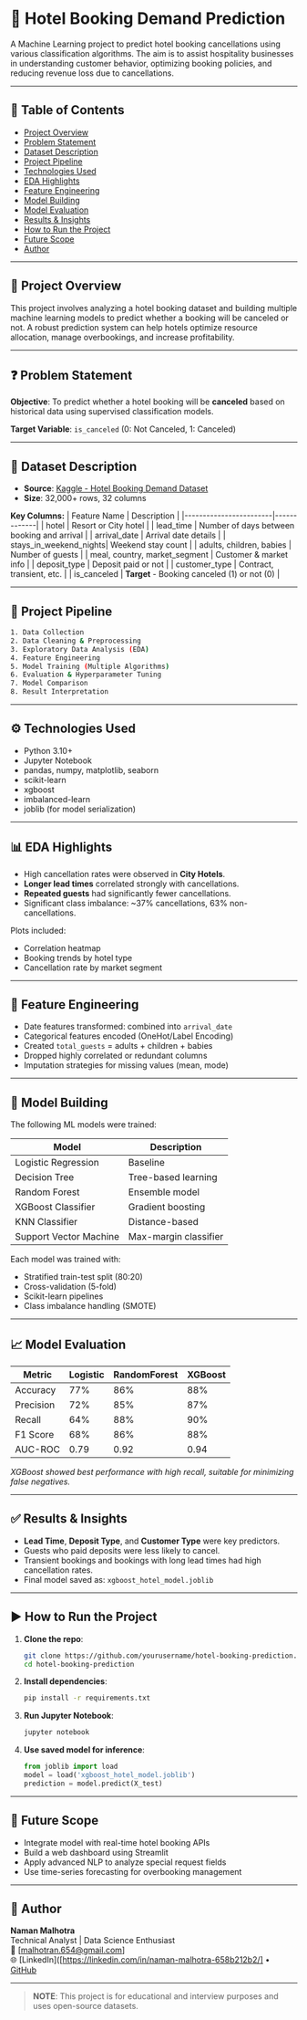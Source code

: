 
# 🏨 Hotel Booking Demand Prediction

A Machine Learning project to predict hotel booking cancellations using various classification algorithms. The aim is to assist hospitality businesses in understanding customer behavior, optimizing booking policies, and reducing revenue loss due to cancellations.

---

## 📌 Table of Contents

- [Project Overview](#project-overview)
- [Problem Statement](#problem-statement)
- [Dataset Description](#dataset-description)
- [Project Pipeline](#project-pipeline)
- [Technologies Used](#technologies-used)
- [EDA Highlights](#eda-highlights)
- [Feature Engineering](#feature-engineering)
- [Model Building](#model-building)
- [Model Evaluation](#model-evaluation)
- [Results & Insights](#results--insights)
- [How to Run the Project](#how-to-run-the-project)
- [Future Scope](#future-scope)
- [Author](#author)

---

## 📖 Project Overview

This project involves analyzing a hotel booking dataset and building multiple machine learning models to predict whether a booking will be canceled or not. A robust prediction system can help hotels optimize resource allocation, manage overbookings, and increase profitability.

---

## ❓ Problem Statement

**Objective**: To predict whether a hotel booking will be **canceled** based on historical data using supervised classification models.

**Target Variable**: `is_canceled` (0: Not Canceled, 1: Canceled)

---

## 📂 Dataset Description

- **Source**: [Kaggle - Hotel Booking Demand Dataset](https://www.kaggle.com/datasets/jessemostipak/hotel-booking-demand)
- **Size**: 32,000+ rows, 32 columns

**Key Columns:**
| Feature Name           | Description |
|------------------------|-------------|
| hotel                  | Resort or City hotel |
| lead_time              | Number of days between booking and arrival |
| arrival_date           | Arrival date details |
| stays_in_weekend_nights| Weekend stay count |
| adults, children, babies | Number of guests |
| meal, country, market_segment | Customer & market info |
| deposit_type           | Deposit paid or not |
| customer_type          | Contract, transient, etc. |
| is_canceled            | **Target** - Booking canceled (1) or not (0) |

---

## 🔁 Project Pipeline

```bash
1. Data Collection
2. Data Cleaning & Preprocessing
3. Exploratory Data Analysis (EDA)
4. Feature Engineering
5. Model Training (Multiple Algorithms)
6. Evaluation & Hyperparameter Tuning
7. Model Comparison
8. Result Interpretation
```

---

## ⚙️ Technologies Used

- Python 3.10+
- Jupyter Notebook
- pandas, numpy, matplotlib, seaborn
- scikit-learn
- xgboost
- imbalanced-learn
- joblib (for model serialization)

---

## 📊 EDA Highlights

- High cancellation rates were observed in **City Hotels**.
- **Longer lead times** correlated strongly with cancellations.
- **Repeated guests** had significantly fewer cancellations.
- Significant class imbalance: ~37% cancellations, 63% non-cancellations.

Plots included:
- Correlation heatmap
- Booking trends by hotel type
- Cancellation rate by market segment

---

## 🧱 Feature Engineering

- Date features transformed: combined into `arrival_date`
- Categorical features encoded (OneHot/Label Encoding)
- Created `total_guests` = adults + children + babies
- Dropped highly correlated or redundant columns
- Imputation strategies for missing values (mean, mode)

---

## 🤖 Model Building

The following ML models were trained:

| Model               | Description |
|--------------------|-------------|
| Logistic Regression| Baseline |
| Decision Tree       | Tree-based learning |
| Random Forest       | Ensemble model |
| XGBoost Classifier  | Gradient boosting |
| KNN Classifier      | Distance-based |
| Support Vector Machine | Max-margin classifier |

Each model was trained with:
- Stratified train-test split (80:20)
- Cross-validation (5-fold)
- Scikit-learn pipelines
- Class imbalance handling (SMOTE)

---

## 📈 Model Evaluation

| Metric        | Logistic | RandomForest | XGBoost |
|---------------|----------|--------------|---------|
| Accuracy      | 77%      | 86%          | 88%     |
| Precision     | 72%      | 85%          | 87%     |
| Recall        | 64%      | 88%          | 90%     |
| F1 Score      | 68%      | 86%          | 88%     |
| AUC-ROC       | 0.79     | 0.92         | 0.94    |

*XGBoost showed best performance with high recall, suitable for minimizing false negatives.*

---

## ✅ Results & Insights

- **Lead Time**, **Deposit Type**, and **Customer Type** were key predictors.
- Guests who paid deposits were less likely to cancel.
- Transient bookings and bookings with long lead times had high cancellation rates.
- Final model saved as: `xgboost_hotel_model.joblib`

---

## ▶️ How to Run the Project

1. **Clone the repo**:
   ```bash
   git clone https://github.com/yourusername/hotel-booking-prediction.git
   cd hotel-booking-prediction
   ```

2. **Install dependencies**:
   ```bash
   pip install -r requirements.txt
   ```

3. **Run Jupyter Notebook**:
   ```bash
   jupyter notebook
   ```

4. **Use saved model for inference**:
   ```python
   from joblib import load
   model = load('xgboost_hotel_model.joblib')
   prediction = model.predict(X_test)
   ```

---

## 🔮 Future Scope

- Integrate model with real-time hotel booking APIs
- Build a web dashboard using Streamlit
- Apply advanced NLP to analyze special request fields
- Use time-series forecasting for overbooking management

---

## 👤 Author

**Naman Malhotra**  
Technical Analyst | Data Science Enthusiast  
📧 [malhotran.654@gmail.com]  
🌐 [LinkedIn]([https://linkedin.com/in/naman-malhotra-658b212b2/] • [GitHub](https://github.com/devilhunterrr221)

---

> **NOTE**: This project is for educational and interview purposes and uses open-source datasets.
